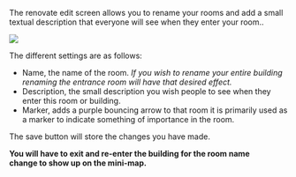 The renovate edit screen allows you to rename your rooms and add a small textual description that everyone will see when they enter your room..

![](http://www.forlornonline.com/images/rennovatedit.jpg)

The different settings are as follows:

*   Name, the name of the room. _If you wish to rename your entire building renaming the entrance room will have that desired effect._
*   Description, the small description you wish people to see when they enter this room or building.
*   Marker, adds a purple bouncing arrow to that room it is primarily used as a marker to indicate something of importance in the room.

The save button will store the changes you have made.

**You will have to exit and re-enter the building for the room name change to show up on the mini-map.**